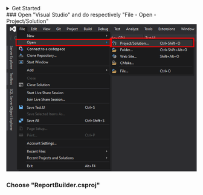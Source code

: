 <details>
  <summary>Get Started<summary>
    ### Open "Visual Studio" and do respectively "File - Open - Project/Solution"
<img src="images/vs-1.png">

### Choose "ReportBuilder.csproj"
</details>
